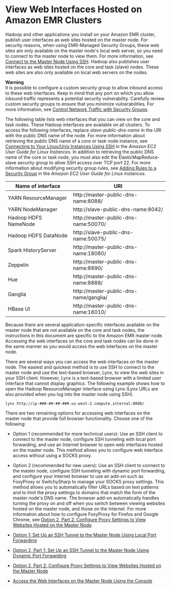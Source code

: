 # View Web Interfaces Hosted on Amazon EMR Clusters<a name="emr-web-interfaces"></a>

Hadoop and other applications you install on your Amazon EMR cluster, publish user interfaces as web sites hosted on the master node\. For security reasons, when using EMR\-Managed Security Groups, these web sites are only available on the master node's local web server, so you need to connect to the master node to view them\. For more information, see [Connect to the Master Node Using SSH](emr-connect-master-node-ssh.md)\. Hadoop also publishes user interfaces as web sites hosted on the core and task \(slave\) nodes\. These web sites are also only available on local web servers on the nodes\. 

**Warning**  
It is possible to configure a custom security group to allow inbound access to these web interfaces\. Keep in mind that any port on which you allow inbound traffic represents a potential security vulnerability\. Carefully review custom security groups to ensure that you minimize vulnerabilities\. For more information, see [Control Network Traffic with Security Groups](emr-security-groups.md)\.

The following table lists web interfaces that you can view on the core and task nodes\. These Hadoop interfaces are available on all clusters\. To access the following interfaces, replace *slave\-public\-dns\-name* in the URI with the public DNS name of the node\. For more information about retrieving the public DNS name of a core or task node instance, see [Connecting to Your Linux/Unix Instances Using SSH](http://docs.aws.amazon.com/AWSEC2/latest/UserGuide/AccessingInstancesLinux.html) in the *Amazon EC2 User Guide for Linux Instances*\. In addition to retrieving the public DNS name of the core or task node, you must also edit the ElasticMapReduce\-slave security group to allow SSH access over TCP port 22\. For more information about modifying security group rules, see [Adding Rules to a Security Group](http://docs.aws.amazon.com/AWSEC2/latest/UserGuide/using-network-security.html) in the *Amazon EC2 User Guide for Linux Instances*\.


|  Name of interface |   URI  | 
| --- | --- | 
| YARN ResourceManager | http://master\-public\-dns\-name:8088/ | 
| YARN NodeManager | http://slave\-public\-dns\-name:8042/ | 
| Hadoop HDFS NameNode | http://master\-public\-dns\-name:50070/ | 
| Hadoop HDFS DataNode | http://slave\-public\-dns\-name:50075/ | 
| Spark HistoryServer | http://master\-public\-dns\-name:18080/ | 
| Zeppelin | http://master\-public\-dns\-name:8890/ | 
| Hue | http://master\-public\-dns\-name:8888/ | 
| Ganglia | http://master\-public\-dns\-name/ganglia/ | 
| HBase UI | http://master\-public\-dns\-name:16010/ | 

Because there are several application\-specific interfaces available on the master node that are not available on the core and task nodes, the instructions in this document are specific to the Amazon EMR master node\. Accessing the web interfaces on the core and task nodes can be done in the same manner as you would access the web interfaces on the master node\. 

There are several ways you can access the web interfaces on the master node\. The easiest and quickest method is to use SSH to connect to the master node and use the text\-based browser, Lynx, to view the web sites in your SSH client\. However, Lynx is a text\-based browser with a limited user interface that cannot display graphics\. The following example shows how to open the Hadoop ResourceManager interface using Lynx \(Lynx URLs are also provided when you log into the master node using SSH\)\. 

```
lynx http://ip-###-##-##-###.us-west-2.compute.internal:8088/
```

There are two remaining options for accessing web interfaces on the master node that provide full browser functionality\. Choose one of the following: 

+ Option 1 \(recommended for more technical users\): Use an SSH client to connect to the master node, configure SSH tunneling with local port forwarding, and use an Internet browser to open web interfaces hosted on the master node\. This method allows you to configure web interface access without using a SOCKS proxy\.

+ Option 2 \(recommended for new users\): Use an SSH client to connect to the master node, configure SSH tunneling with dynamic port forwarding, and configure your Internet browser to use an add\-on such as FoxyProxy or SwitchySharp to manage your SOCKS proxy settings\. This method allows you to automatically filter URLs based on text patterns and to limit the proxy settings to domains that match the form of the master node's DNS name\. The browser add\-on automatically handles turning the proxy on and off when you switch between viewing websites hosted on the master node, and those on the Internet\. For more information about how to configure FoxyProxy for Firefox and Google Chrome, see [Option 2, Part 2: Configure Proxy Settings to View Websites Hosted on the Master Node](emr-connect-master-node-proxy.md)\.


+ [Option 1: Set Up an SSH Tunnel to the Master Node Using Local Port Forwarding](emr-ssh-tunnel-local.md)
+ [Option 2, Part 1: Set Up an SSH Tunnel to the Master Node Using Dynamic Port Forwarding](emr-ssh-tunnel.md)
+ [Option 2, Part 2: Configure Proxy Settings to View Websites Hosted on the Master Node](emr-connect-master-node-proxy.md)
+ [Access the Web Interfaces on the Master Node Using the Console](emr-connect-ui-console.md)